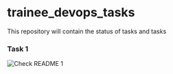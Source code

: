 # trainee_devops_tasks
This repository will contain the status of tasks and tasks

### Task 1
![Check README](https://github.com/vasyldmitrovich/trainee_devops_tasks/actions/workflows/task1.yml/badge.svg)
1
